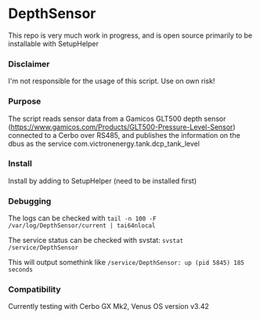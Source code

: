 # DepthSensor

This repo is very much work in progress, and is open source primarily to be installable with SetupHelper

### Disclaimer
I'm not responsible for the usage of this script. Use on own risk! 

### Purpose
The script reads sensor data from a Gamicos GLT500 depth sensor (https://www.gamicos.com/Products/GLT500-Pressure-Level-Sensor) connected to a Cerbo over RS485, and publishes the information on the dbus as the service com.victronenergy.tank.dcp_tank_level

### Install

Install by adding to SetupHelper (need to be installed first)

### Debugging

The logs can be checked with ```tail -n 100 -F /var/log/DepthSensor/current | tai64nlocal```

The service status can be checked with svstat: ```svstat /service/DepthSensor```

This will output somethink like ```/service/DepthSensor: up (pid 5845) 185 seconds```


### Compatibility
Currently testing with Cerbo GX Mk2, Venus OS version v3.42

